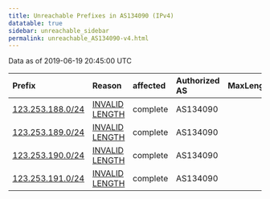 ```yaml
---
title: Unreachable Prefixes in AS134090 (IPv4)
datatable: true
sidebar: unreachable_sidebar
permalink: unreachable_AS134090-v4.html
---
```


Data as of 2019-06-19 20:45:00 UTC


<div class="datatable-begin"></div>

| Prefix                                                     | Reason                                                                                                      | affected   | Authorized AS   |   MaxLength | Anchor                                       |   unreachable /24s |
|:-----------------------------------------------------------|:------------------------------------------------------------------------------------------------------------|:-----------|:----------------|------------:|:---------------------------------------------|-------------------:|
| [123.253.188.0/24](https://stat.ripe.net/123.253.188.0/24) | [INVALID LENGTH](https://rpki-validator.ripe.net/announcement-preview?asn=AS134090&prefix=123.253.188.0/24) | complete   | AS134090        |          22 | [APNIC](unreachable_APNIC_RPKI_Root-v4.html) |                  1 |
| [123.253.189.0/24](https://stat.ripe.net/123.253.189.0/24) | [INVALID LENGTH](https://rpki-validator.ripe.net/announcement-preview?asn=AS134090&prefix=123.253.189.0/24) | complete   | AS134090        |          22 | [APNIC](unreachable_APNIC_RPKI_Root-v4.html) |                  1 |
| [123.253.190.0/24](https://stat.ripe.net/123.253.190.0/24) | [INVALID LENGTH](https://rpki-validator.ripe.net/announcement-preview?asn=AS134090&prefix=123.253.190.0/24) | complete   | AS134090        |          22 | [APNIC](unreachable_APNIC_RPKI_Root-v4.html) |                  1 |
| [123.253.191.0/24](https://stat.ripe.net/123.253.191.0/24) | [INVALID LENGTH](https://rpki-validator.ripe.net/announcement-preview?asn=AS134090&prefix=123.253.191.0/24) | complete   | AS134090        |          22 | [APNIC](unreachable_APNIC_RPKI_Root-v4.html) |                  1 |

<div class="datatable-end"></div>